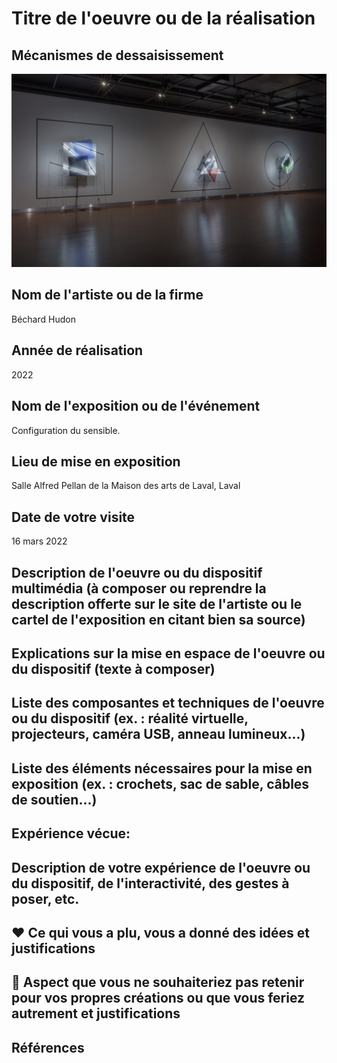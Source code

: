 # Titre de l'oeuvre ou de la réalisation
## Mécanismes de dessaisissement
![oeuvre](medias/ensemble.jpg)
## Nom de l'artiste ou de la firme
Béchard Hudon
## Année de réalisation
2022
## Nom de l'exposition ou de l'événement
Configuration du sensible.
## Lieu de mise en exposition
Salle Alfred Pellan de la Maison des arts de Laval, Laval
## Date de votre visite
16 mars 2022
## Description de l'oeuvre ou du dispositif multimédia (à composer ou reprendre la description offerte sur le site de l'artiste ou le cartel de l'exposition en citant bien sa source)

## Explications sur la mise en espace de l'oeuvre ou du dispositif (texte à composer)

## Liste des composantes et techniques de l'oeuvre ou du dispositif (ex. : réalité virtuelle, projecteurs, caméra USB, anneau lumineux...)

## Liste des éléments nécessaires pour la mise en exposition (ex. : crochets, sac de sable, câbles de soutien...)

## Expérience vécue:

## Description de votre expérience de l'oeuvre ou du dispositif, de l'interactivité, des gestes à poser, etc.

## ❤️ Ce qui vous a plu, vous a donné des idées et justifications

## 🤔 Aspect que vous ne souhaiteriez pas retenir pour vos propres créations ou que vous feriez autrement et justifications

## Références
